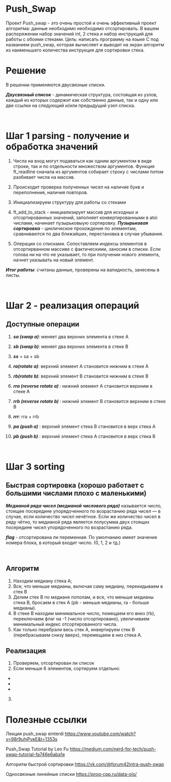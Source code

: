 # Push_Swap

Проект Push_swap - это очень простой и очень эффективный проект алгоритма: данные необходимо
необходимо отсортировать. В вашем распоряжении набор значений int, 2 стека и набор
инструкций для работы с обоими стеками.
Цель: написать программу на языке C под названием push_swap, которая вычисляет и выводит на экран алгоритм из наименьшего количества инструкция для сортировки стека.

# Решение

В решении применяются двусвязные списки.

 ***Двусвязный список*** - динамическая структура, состоящая из узлов, каждый из которых содержит как собственно данные, так и одну или две ссылки на следующий и/или предыдущий узел списка.

<br>

# Шаг 1 parsing - получение и обработка значений

1) Числа на вход могут подаваться как одним аргументом в виде строки, так и по отдельности множеством аргументов. Функция ft_readline сначала из аргументов собирает строку с числами потом разбивает числа на массив.

2) Происходит проверка полученных чисел на наличие букв и переполнения, наличия повторов.

3) Инициализируем структуру для работы со стеками

4) ft_add_to_stack - инициализирует массив для исходных и отсортированных значений, заполняет конвертированными в atoi числами, начинает пузырьковыую сортировку. ***Пузырьковая сортировка*** - циклическое прохождение по элементам, сравниваются по два ближайших, перестановка в случае убывания.

5) Операции со списками. Сопоставляем индексы элементов в отсортирванном массиве с фактическими, заносим в списки. Если голова ни на что не указывает, то при получении нового элемента, начнет указывать на новый элемент.

***Итог работы***: считаны данные, проверены на валидность, занесены в листы.

<br>

# Шаг 2 - реализация операций
## Доступные операции

1) ***sa (swap a)***: меняет два верхних элемента в стеке А

2) ***sb (swap b)***: меняет два верхних элемента в стеке B

3) ***ss*** = sa + sb

4) ***ra(rotate a)***: верхний элемент A становится нижним в стеке A

5) ***rb(rotate b)***: верхний элемент B становится нижним в стеке B

6) ***rra (reverse rotate a)*** : нижний элемент А становится верхним в стеке А

7) ***rrb (reverse rotate b)*** : нижний элемент B становится верхним в стеке B

8) ***rrr***: rra + rrb

9) ***pa (push a)*** : верхний элемент стека B становится в верх стека А

10) ***pb (push b)*** : верхний элемент стека A становится в верх стека B

<br>

# Шаг 3 sorting

## Быстрая сортировка (хорошо работает с большими числами плохо с маленькими)

***Медианой ряда чисел (медианой числового ряда)*** называется число, стоящее посередине упорядоченного по возрастанию ряда чисел — в случае, если количество чисел нечётное. Если же количество чисел в ряду чётно, то медианой ряда является полусумма двух стоящих посередине чисел упорядоченного по возрастанию ряда.

***flag*** - отсортирована ли переменная. По умолчанию имеет значение номера блока, в который входит число. (0, 1, 2 и тд.)

<br>

## Алгоритм
1) Находим медиану стека А;
2) Все, что меньше медианы, включая саму медиану, перекидываем в стек В
3) Делим стек B по медиане пополам, и все, что меньше медианы стека B, бросаем в стек А (pb - меньше медианы, ra - больше медианы).
4) В стеке B находим минимальное число, помещаем его вниз (rb), переключаем флаг на -1 (число отсортировано), увеличиваем минимальный индекс отсортированного числа.
5) Как только перебрали весь стек А, инвертируем стек B (перебрасываем снизу вверх), перемещаем в низ стека А.

## Реализация

1) Проверяем, отсортирован ли список
2) Если меньше 6 элементов, сортируем отдельно:
- 
- 
- 
3)






# Полезные ссылки 

Лекция push_swap einterdi
https://www.youtube.com/watch?v=98r9uhjPveE&t=1353s

Push_Swap Tutorial by Leo Fu
https://medium.com/nerd-for-tech/push-swap-tutorial-fa746e6aba1e

Алгоритм быстрой сортировки
https://vk.com/@forum42intra-push-swap

Односвязные линейные списки
https://prog-cpp.ru/data-ols/